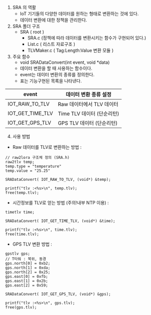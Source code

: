 1. SRA 의 역활
    * IoT 기기들의 다양한 데이터를 원하는 형태로 변환하는 것에 있다. 
    * 데이터 변환에 대한 정책을 관리한다. 
2. SRA 폴더 구조
    * SRA ( root )
        * SRA.c (정책에 따라 데이터를 변환시키는 함수가 구현되어 있다.)
        * List.c ( 리스트 자료구조 )
        * TLVMaker.c ( Tag:Length:Value 변환 모듈 )
3. 주요 함수
    * void SRADataConvert(int event, void *data)
    * 데이터 변환을 할 때 사용하는 함수이다.
    * event는 데이터 변환의 종류를 정의한다.
    * 표는 기능구현된 목록을 나타낸다.
    
event | 데이터 변환 종류 설정
----|----
IOT_RAW_TO_TLV | Raw 데이터에서 TLV 데이터
IOT_GET_TIME_TLV | Time TLV 데이터 (단순리턴)
IOT_GET_GPS_TLV | GPS TLV 데이터 (단순리턴)
 
4. 사용 방법

* Raw 데이터를 TLV로 변환하는 방법 :
```
// raw2lora 구조체 정의 (SRA.h)
raw2tlv temp;
temp.type = "temperature" 
temp.value = "25.25" 

SRADataConvert( IOT_RAW_TO_TLV, (void*) &temp);

printf("tlv :<%s>\n", temp.tlv);
free(temp.tlv);
```
* 시간정보를 TLV로 얻는 방법 (주의!내부 NTP 이용) :
```
timetlv time;

SRADataConvert( IOT_GET_TIME_TLV, (void*) &time);

printf("tlv :<%s>\n", time.tlv);
free(time.tlv);
```
* GPS TLV 변환 방법 :
```
gpstlv gps; 
// T타워 : 북위, 동경
gps.north[0] = 0xb2;
gps.north[1] = 0xda;
gps.north[2] = 0x25;
gps.east[0] = 0xfb;
gps.east[1] = 0x2b;
gps.east[2] = 0x59;

SRADataConvert( IOT_GET_GPS_TLV, (void*) &gps);

printf("tlv :<%s>\n", gps.tlv);
free(gps.tlv);
```

